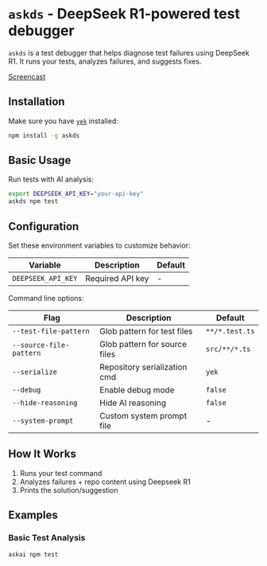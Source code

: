 # `askds` - DeepSeek R1-powered test debugger

`askds` is a test debugger that helps diagnose test failures using DeepSeek R1. It runs your tests, analyzes failures, and suggests fixes.


[Screencast](https://github.com/user-attachments/assets/477e92e2-6701-4138-8ffb-c910ef61571e)

## Installation

Make sure you have [`yek`](https://github.com/bodo-run/yek) installed:

```bash
npm install -g askds
```

## Basic Usage

Run tests with AI analysis:

```bash
export DEEPSEEK_API_KEY="your-api-key"
askds npm test
```


## Configuration

Set these environment variables to customize behavior:

| Variable               | Description                         | Default |
| ---------------------- | ----------------------------------- | ------- |
| `DEEPSEEK_API_KEY`     | Required API key                    | -       |

Command line options:

| Flag                    | Description                   | Default        |
| ----------------------- | ----------------------------- | -------------- |
| `--test-file-pattern`   | Glob pattern for test files   | `**/*.test.ts` |
| `--source-file-pattern` | Glob pattern for source files | `src/**/*.ts`  |
| `--serialize`           | Repository serialization cmd  | `yek`          |
| `--debug`               | Enable debug mode             | `false`        |
| `--hide-reasoning`      | Hide AI reasoning             | `false`        |
| `--system-prompt`       | Custom system prompt file     | -              |

## How It Works

1. Runs your test command
2. Analyzes failures + repo content using Deepseek R1
3. Prints the solution/suggestion


## Examples

### Basic Test Analysis

```bash
askai npm test
```


